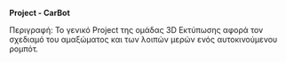 **Project - CarBot**

Περιγραφή:
Το γενικό Project της ομάδας 3D Εκτύπωσης αφορά τον σχεδιαμό του αμαξώματος και των λοιπών μερών ενός αυτοκινούμενου ρομπότ.

